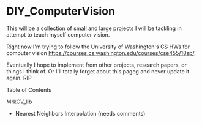 # DIY_ComputerVision
This will be a collection of small and large projects I will be tackling in attempt to teach myself computer vision.

Right now I'm trying to follow the University of Washington's CS HWs for computer vision
  https://courses.cs.washington.edu/courses/cse455/18sp/.
  
Eventually I hope to implement from other projects, research papers, or things I think of. Or I'll totally forget about this pageg and never update it again. RIP

Table of Contents

MrkCV_lib
 - Nearest Neighbors Interpolation (needs comments)
